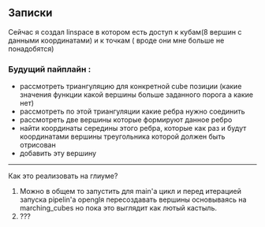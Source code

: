 ## Записки

Сейчас я создал linspace в котором есть доступ к кубам(8 вершин с данными координатами) и к точкам ( вроде они мне больше не понадобятся)

### Будущий пайплайн :
* рассмотреть триангуляцию для конкретной cube позиции (какие значения функции какой вершины больше заданного порога а какие нет)
* рассмотреть по этой триангуляции какие ребра нужно соединить
* рассмотреть две вершины которые формируют данное ребро
* найти координаты середины этого ребра, которые как раз и будут координатами вершины треугольника которой должен быть отрисован
* добавить эту вершину


-----
Как это реализовать на глиуме?

 1. Можно в общем то запустить для main'а цикл и перед итерацией запуска pipelin'а openglя пересоздавать вершины основываясь на marching_cubes но пока это выглядит как лютый кастыль.
 2. ???